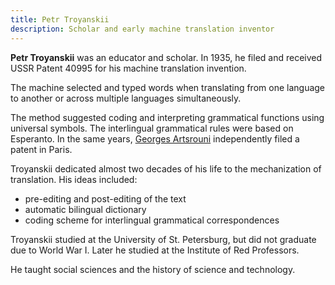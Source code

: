 ```yaml
---
title: Petr Troyanskii
description: Scholar and early machine translation inventor
---
```


**Petr Troyanskii** was an educator and scholar. In 1935, he filed and received USSR Patent 40995 for his machine translation invention.

The machine selected and typed words when translating from one language to another 
or across multiple languages simultaneously.

The method suggested coding and interpreting grammatical functions using universal symbols. 
The interlingual grammatical rules were based on Esperanto. In the same years, 
[Georges Artsrouni](/people/georges-artsrouni.md) independently filed a patent in Paris. 

Troyanskii dedicated almost two decades of his life to the mechanization of translation. His ideas included:
* pre-editing and post-editing of the text
* automatic bilingual dictionary
* coding scheme for interlingual grammatical correspondences

Troyanskii studied at the University of St. Petersburg, but did not graduate due to World War I. 
Later he studied at the Institute of Red Professors. 

He taught social sciences and the history of science and technology. 
